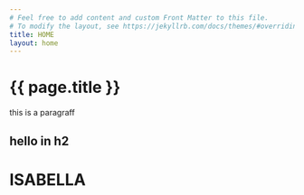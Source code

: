 ```yaml
---
# Feel free to add content and custom Front Matter to this file.
# To modify the layout, see https://jekyllrb.com/docs/themes/#overriding-theme-defaults
title: HOME
layout: home
---
```

<h1> {{ page.title }} </h1>

this is a paragraff

## hello in h2

# ISABELLA